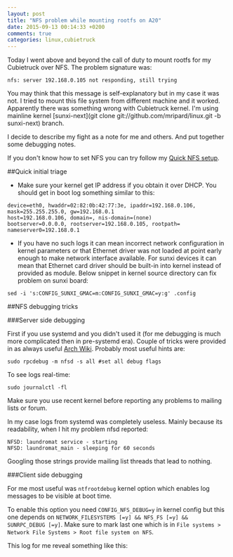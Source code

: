 ```yaml
---
layout: post
title: "NFS problem while mounting rootfs on A20"
date: 2015-09-13 00:14:33 +0200
comments: true
categories: linux,cubietruck
---
```


Today I went above and beyond the call of duty to mount rootfs for my Cubietruck
over NFS. The problem signature was:

```
nfs: server 192.168.0.105 not responding, still trying
```

You may think that this message is self-explanatory but in my case it was not.
I tried to mount this file system from different machine and it worked.
Apparently there was something wrong with Cubietruck kernel. I'm using mainline
kernel [sunxi-next](git clone git://github.com/mripard/linux.git -b sunxi-next)
branch.

I decide to describe my fight as a note for me and others. And put together
some debugging notes.

If you don't know how to set NFS you can try follow my [Quick NFS setup](/linux-development-on-cubietruck-a20-environment-setup/#nfs).

##Quick initial triage

* Make sure your kernel get IP address if you obtain it over DHCP. You
  should get in boot log something similar to this:

```
device=eth0, hwaddr=02:82:0b:42:77:3e, ipaddr=192.168.0.106, mask=255.255.255.0, gw=192.168.0.1
host=192.168.0.106, domain=, nis-domain=(none)
bootserver=0.0.0.0, rootserver=192.168.0.105, rootpath=
nameserver0=192.168.0.1
```

* If you have no such logs it can mean incorrect network configuration in
  kernel parameters or that Ethernet driver was not loaded at point early
  enough to make network interface available. For sunxi devices it can mean
  that Ethernet card driver should be built-in into kernel instead of provided
  as module. Below snippet in kernel source directory can fix problem on sunxi
  board:

```
sed -i 's:CONFIG_SUNXI_GMAC=m:CONFIG_SUNXI_GMAC=y:g' .config
```

##NFS debugging tricks

###Server side debugging

First if you use systemd and you didn't used it (for me debugging is much more
complicated then in pre-systemd era). Couple of tricks were provided in as always useful [Arch Wiki](https://wiki.archlinux.org/index.php/NFS/Troubleshooting#Debugging). Probably most useful hints are:

```
sudo rpcdebug -m nfsd -s all #set all debug flags
```

To see logs real-time:

```
sudo journalctl -fl
```

Make sure you use recent kernel before reporting any problems to mailing lists
or forum.

In my case logs from systemd was completely useless. Mainly because its readability, when I hit my problem nfsd reported:

```
NFSD: laundromat service - starting
NFSD: laundromat_main - sleeping for 60 seconds
```

Googling those strings provide mailing list threads that lead to nothing.

###Client side debugging

For me most useful was `ntfrootdebug` kernel option which enables log messages
to be visible at boot time.

To enable this option you need `CONFIG_NFS_DEBUG=y` in kernel config but this
one depends on `NETWORK_FILESYSTEMS [=y] && NFS_FS [=y] && SUNRPC_DEBUG [=y]`.
Make sure to mark last one which is in `File systems > Network File Systems > Root file system on NFS`.

This log for me reveal something like this:

```

```
